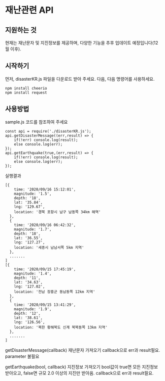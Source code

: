 # 재난관련 API

## 지원하는 것
현재는 재난문자 및 지진정보를 제공하며, 다양한 기능을 추후 업데이트 예정입니다(12월 이후).
## 시작하기
먼저, disasterKR.js 파일을 다운로드 받아 주세요.
다음, 다음 명령어를 사용하세요.
```
npm install cheerio
npm install request
```
## 사용방법
sample.js 코드를 참조하여 주세요
```
const api = require('./disasterKR.js');
api.getDisasterMessage((err,result) => {
    if(!err) console.log(result);
    else console.log(err);
});
api.getEarthquake(true,(err,result) => {
    if(!err) console.log(result);
    else console.log(err);
});
```

실행결과
```
[{
    time: '2020/09/16 15:12:01',
    magnitude: '1.5',
    depth: '18',
    lat: '35.84',
    lng: '129.67',
    location: '경북 포항시 남구 남동쪽 34km 해역'
  },
  {
    time: '2020/09/16 06:42:32',
    magnitude: '1.7',
    depth: '18',
    lat: '36.55',
    lng: '127.27',
    location: '세종시 남남서쪽 5km 지역'
  },
  .......
]
[{
    time: '2020/09/15 17:45:19',
    magnitude: '1.4',
    depth: '11',
    lat: '34.63',
    lng: '127.02',
    location: '전남 장흥군 동남동쪽 12km 지역'
  },
  {
    time: '2020/09/15 13:41:29',
    magnitude: '1.9',
    depth: '12',
    lat: '38.61',
    lng: '126.56',
    location: '북한 황해북도 신계 북북동쪽 13km 지역'
  },
  .......
]
```
getDisasterMessage(callback) 재난문자 가져오기 
 callback으로 err과 result필요. 
 parameter 불필요
 
getEarthquake(bool, callback) 지진정보 가져오기
 bool값이 true면 모든 지진정보 받아오고, false면 규모 2.0 이상의 지진만 받아옴.
 callback으로 err과 result필요.
